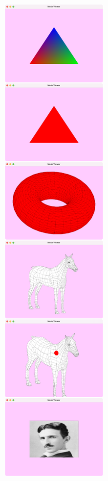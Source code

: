 <img src="https://raw.githubusercontent.com/nobuyuki83/demos_py_qt_mdngl/doc/00_thumbnail.png" width=320>

<img src="https://raw.githubusercontent.com/nobuyuki83/demos_py_qt_mdngl/doc/01_thumbnail.png" width=320>

<img src="https://raw.githubusercontent.com/nobuyuki83/demos_py_qt_mdngl/doc/02_thumbnail.png" width=320>

<img src="https://raw.githubusercontent.com/nobuyuki83/demos_py_qt_mdngl/doc/03_thumbnail.png" width=320>

<img src="https://raw.githubusercontent.com/nobuyuki83/demos_py_qt_mdngl/doc/04_thumbnail.png" width=320>

<img src="https://raw.githubusercontent.com/nobuyuki83/demos_py_qt_mdngl/doc/05_thumbnail.png" width=320>





